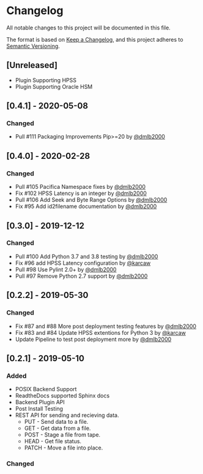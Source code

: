 # Changelog
All notable changes to this project will be documented in this file.

The format is based on [Keep a Changelog](https://keepachangelog.com/en/1.0.0/),
and this project adheres to [Semantic Versioning](https://semver.org/spec/v2.0.0.html).

## [Unreleased]
- Plugin Supporting HPSS
- Plugin Supporting Oracle HSM

## [0.4.1] - 2020-05-08
### Changed
- Pull #111 Packaging Improvements Pip>=20 by [@dmlb2000](https://github.com/dmlb2000)

## [0.4.0] - 2020-02-28
### Changed
- Pull #105 Pacifica Namespace fixes by [@dmlb2000](https://github.com/dmlb2000)
- Fix #102 HPSS Latency is an integer by [@dmlb2000](https://github.com/dmlb2000)
- Pull #106 Add Seek and Byte Range Options by [@dmlb2000](https://github.com/dmlb2000)
- Fix #95 Add id2filename documentation by [@dmlb2000](https://github.com/dmlb2000)

## [0.3.0] - 2019-12-12
### Changed
- Pull #100 Add Python 3.7 and 3.8 testing by [@dmlb2000](https://github.com/dmlb2000)
- Fix #96 add HPSS Latency configuration by [@karcaw](https://github.com/karcaw)
- Pull #98 Use Pylint 2.0+ by [@dmlb2000](https://github.com/dmlb2000)
- Pull #97 Remove Python 2.7 support by [@dmlb2000](https://github.com/dmlb2000)

## [0.2.2] - 2019-05-30
### Changed
- Fix #87 and #88 More post deployment testing features by [@dmlb2000](https://github.com/dmlb2000)
- Fix #83 and #84 Update HPSS extentions for Python 3 by [@karcaw](https://github.com/karcaw)
- Update Pipeline to test post deployment more by [@dmlb2000](https://github.com/dmlb2000)

## [0.2.1] - 2019-05-10
### Added
- POSIX Backend Support
- ReadtheDocs supported Sphinx docs
- Backend Plugin API
- Post Install Testing
- REST API for sending and recieving data.
  - PUT - Send data to a file.
  - GET - Get data from a file.
  - POST - Stage a file from tape.
  - HEAD - Get file status.
  - PATCH - Move a file into place.

### Changed
